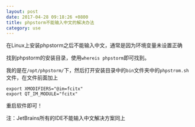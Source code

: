 ```yaml
---
layout: post
date: 2017-04-28 09:18:26 +0800
title: phpstorm不能输入中文的解决办法
category: use
---
```


在Linux上安装phpstorm之后不能输入中文，通常是因为环境变量未设置正确

找到phpstorm的安装目录，使用`whereis phpstorm`即可找到。

我的是在`/opt/phpstorm/`下，然后打开安装目录中的`bin`文件夹中的`phpstrom.sh`文件，在文件前面加上

```
export XMODIFIERS="@im=fcitx"
export QT_IM_MODULE="fcitx"
```

重启软件即可！

注：JetBrains所有的IDE不能输入中文解决方案同上